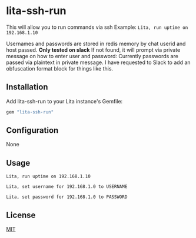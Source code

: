# lita-ssh-run

This will allow you to run commands via ssh
Example:
`Lita, run uptime on 192.168.1.10`

Usernames and passwords are stored in redis memory by chat userid and host passed. **Only tested on slack**
If not found, it will prompt via private message on how to enter user and password:
Currently passwords are passed via plaintext in private message. I have requested to Slack to add an obfuscation format block for things like this.

## Installation

Add lita-ssh-run to your Lita instance's Gemfile:

``` ruby
gem "lita-ssh-run"
```


## Configuration

None

## Usage

`Lita, run uptime on 192.168.1.10`

`Lita, set username for 192.168.1.0 to USERNAME`

`Lita, set password for 192.168.1.0 to PASSWORD`


## License

[MIT](http://opensource.org/licenses/MIT)
